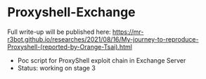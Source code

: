 # Proxyshell-Exchange

Full write-up will be published here: https://mr-r3bot.github.io/researches/2021/08/16/My-journey-to-reproduce-Proxyshell-(reported-by-Orange-Tsai).html

- Poc script for ProxyShell exploit chain in Exchange Server
- Status: working on stage 3
